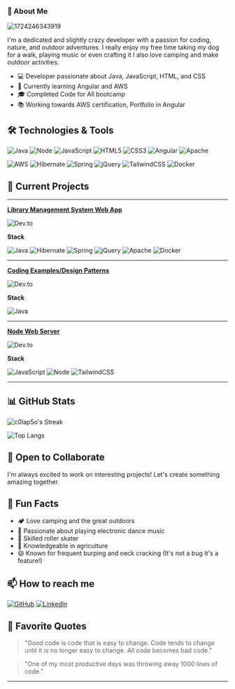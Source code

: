 
### 🌱 About Me
![1724246343919](https://github.com/user-attachments/assets/0c4e159a-318d-4267-bf74-5bb6fe08a05b)


I'm a dedicated and slightly crazy developer with a passion for coding, nature, and outdoor adventures.
I really enjoy my free time taking my dog for a walk, playing music or even crafting it I also love camping
and make outdoor activities.

- 💻 Developer passionate about Java, JavaScript, HTML, and CSS
- 🌱 Currently learning Angular and AWS
- 🎓 Completed Code for All bootcamp
- 📚 Working towards AWS certification, Portfolio in Angular

## 🛠️ Technologies & Tools
![Java](https://img.shields.io/badge/Java-ED8B01?logo=openjdk&logoColor=black)
![Node](https://img.shields.io/badge/Node.js-43853D?logo=node.js&logoColor=white)
![JavaScript](https://img.shields.io/badge/-JavaScript-F7DF1E?logo=javascript&logoColor=black)
![HTML5](https://img.shields.io/badge/-HTML5-E34F26?logo=html5&logoColor=white)
![CSS3](https://img.shields.io/badge/-CSS3-1572B6?logo=css3)
![Angular](https://img.shields.io/badge/-Angular-DD0031?logo=angular)
![Apache](https://img.shields.io/badge/Apache%20Tomcat-F8DC75?&logo=apachetomcat&logoColor=black)

![AWS](https://img.shields.io/badge/-AWS-232F3E?logo=amazon)
![Hibernate](https://img.shields.io/badge/Hibernate-59666C?logo=Hibernate&logoColor=white)
![Spring](https://img.shields.io/badge/Spring-6DB33F?logo=spring&logoColor=white)
![jQuery](https://img.shields.io/badge/jQuery-0769AD?logo=jquery&logoColor=white)
![TailwindCSS](https://img.shields.io/badge/Tailwind_CSS-38B2AC?logo=tailwind-css&logoColor=white)
![Docker](https://img.shields.io/badge/Docker-2CA5E0?logo=docker&logoColor=white)

## 🔭 Current Projects
---
[**Library Management System Web App**](https://github.com/c0lap5o/librarymanagementwebapp)


![Dev.to](https://github-readme-stats.vercel.app/api/pin/?username=c0lap5o&repo=librarymanagementwebapp)

**Stack**

![Java](https://img.shields.io/badge/Java-ED8B01?logo=openjdk&logoColor=black)
![Hibernate](https://img.shields.io/badge/Hibernate-59666C?logo=Hibernate&logoColor=white)
![Spring](https://img.shields.io/badge/Spring-6DB33F?logo=spring&logoColor=white)
![jQuery](https://img.shields.io/badge/jQuery-0769AD?logo=jquery&logoColor=white)
![Apache](https://img.shields.io/badge/Apache%20Tomcat-F8DC75?&logo=apachetomcat&logoColor=black)
![Docker](https://img.shields.io/badge/Docker-2CA5E0?logo=docker&logoColor=white)

---

[**Coding Examples/Design Patterns**](https://github.com/c0lap5o/examples)

![Dev.to](https://github-readme-stats.vercel.app/api/pin/?username=c0lap5o&repo=examples)

**Stack**

![Java](https://img.shields.io/badge/Java-ED8B01?logo=openjdk&logoColor=black)

---

[**Node Web Server**](https://github.com/c0lap5o/simplenodewebserver)

![Dev.to](https://github-readme-stats.vercel.app/api/pin/?username=c0lap5o&repo=simplenodewebserver)


**Stack**

![JavaScript](https://img.shields.io/badge/-JavaScript-F7DF1E?logo=javascript&logoColor=black)
![Node](https://img.shields.io/badge/Node.js-43853D?logo=node.js&logoColor=white)
![TailwindCSS](https://img.shields.io/badge/Tailwind_CSS-38B2AC?logo=tailwind-css&logoColor=white)

---

## 📊 GitHub Stats

![c0lap5o's Streak](https://github-readme-streak-stats.herokuapp.com/?user=c0lap5o&theme=vue-dark&hide_border=true)

![Top Langs](https://github-readme-stats.vercel.app/api/top-langs/?username=c0lap5o)

## 🤝 Open to Collaborate
I'm always excited to work on interesting projects! Let's create something amazing together.


## 🌟 Fun Facts
- 🏕️ Love camping and the great outdoors
- 🎵 Passionate about playing electronic dance music
- 🎳 Skilled roller skater
- 🌱 Knowledgeable in agriculture
- 😄 Known for frequent burping and neck cracking (It's not a bug It's a feature!)

## 📫 How to reach me
[![GitHub](https://img.shields.io/badge/-GitHub-181717?style=flat-square&logo=github)](https://github.com/c0lap5o)
[![LinkedIn](https://img.shields.io/badge/-LinkedIn-0077B5?style=flat-square&logo=linkedin)](https://www.linkedin.com/in/pedro-nuno-colaco)

## 💬 Favorite Quotes
> "Good code is code that is easy to change. Code tends to change until it is no longer easy to change. All code becomes bad code."

> "One of my most productive days was throwing away 1000 lines of code."

---
